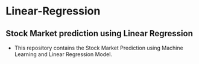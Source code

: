 # Linear-Regression


## Stock Market prediction using Linear Regression
* This repository contains the Stock Market Prediction using Machine Learning and Linear Regression Model.
